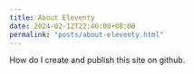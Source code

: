 ```yaml
---
title: About Eleventy
date: 2024-02-12T22:46:00+08:00
permalink: "posts/about-eleventy.html"
---
```


How do I create and publish this site on github.

